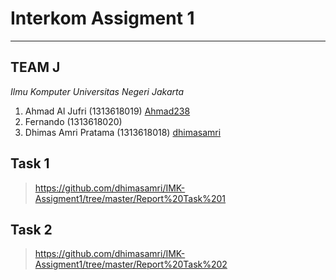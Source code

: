 # Interkom Assigment 1
- - - -

## TEAM J ##

*Ilmu Komputer Universitas Negeri Jakarta*

  1. Ahmad Al Jufri (1313618019) [Ahmad238](https://github.com/Ahmad238)
  3. Fernando (1313618020)
  3. Dhimas Amri Pratama (1313618018) [dhimasamri](https://github.com/dhimasamri)
 

## Task 1 ##

> https://github.com/dhimasamri/IMK-Assigment1/tree/master/Report%20Task%201

## Task 2 ##

> https://github.com/dhimasamri/IMK-Assigment1/tree/master/Report%20Task%202
